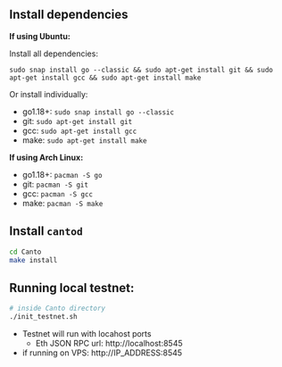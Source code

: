 ## Install dependencies

**If using Ubuntu:**

Install all dependencies:

`sudo snap install go --classic && sudo apt-get install git && sudo apt-get install gcc && sudo apt-get install make`

Or install individually:

-   go1.18+: `sudo snap install go --classic`
-   git: `sudo apt-get install git`
-   gcc: `sudo apt-get install gcc`
-   make: `sudo apt-get install make`

**If using Arch Linux:**

-   go1.18+: `pacman -S go`
-   git: `pacman -S git`
-   gcc: `pacman -S gcc`
-   make: `pacman -S make`

## Install `cantod`

```bash
cd Canto
make install

```

## Running local testnet:
```bash
# inside Canto directory
./init_testnet.sh

```
- Testnet will run with locahost ports
  - Eth JSON RPC url: http://localhost:8545
- if running on VPS: http://IP_ADDRESS:8545

